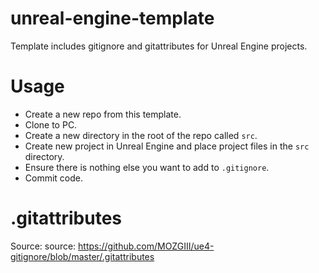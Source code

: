 # unreal-engine-template
Template includes gitignore and gitattributes for Unreal Engine projects.

# Usage
* Create a new repo from this template.
* Clone to PC.
* Create a new directory in the root of the repo called `src`.
* Create new project in Unreal Engine and place project files in the `src` directory.
* Ensure there is nothing else you want to add to `.gitignore`.
* Commit code.

# .gitattributes
Source: source: https://github.com/MOZGIII/ue4-gitignore/blob/master/.gitattributes
